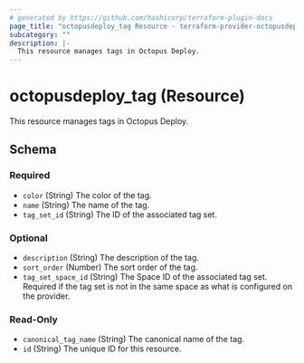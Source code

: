 ```yaml
---
# generated by https://github.com/hashicorp/terraform-plugin-docs
page_title: "octopusdeploy_tag Resource - terraform-provider-octopusdeploy"
subcategory: ""
description: |-
  This resource manages tags in Octopus Deploy.
---
```


# octopusdeploy_tag (Resource)

This resource manages tags in Octopus Deploy.



<!-- schema generated by tfplugindocs -->
## Schema

### Required

- `color` (String) The color of the tag.
- `name` (String) The name of the tag.
- `tag_set_id` (String) The ID of the associated tag set.

### Optional

- `description` (String) The description of the tag.
- `sort_order` (Number) The sort order of the tag.
- `tag_set_space_id` (String) The Space ID of the associated tag set. Required if the tag set is not in the same space as what is configured on the provider.

### Read-Only

- `canonical_tag_name` (String) The canonical name of the tag.
- `id` (String) The unique ID for this resource.



